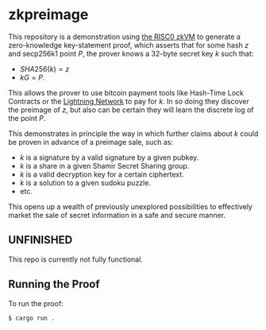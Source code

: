 # zkpreimage

This repository is a demonstration using [the RISC0 zkVM](https://dev.risczero.com/api/zkvm) to generate a zero-knowledge key-statement proof, which asserts that for some hash $z$ and secp256k1 point $P$, the prover knows a 32-byte secret key $k$ such that:

- $SHA256(k) = z$
- $kG = P$.

This allows the prover to use bitcoin payment tools like Hash-Time Lock Contracts or the [Lightning Network](https://lightning.network) to pay for $k$. In so doing they discover the preimage of $z$, but also can be certain they will learn the discrete log of the point $P$.

This demonstrates in principle the way in which further claims about $k$ could be proven in advance of a preimage sale, such as:

- $k$ is a signature by a valid signature by a given pubkey.
- $k$ is a share in a given Shamir Secret Sharing group.
- $k$ is a valid decryption key for a certain ciphertext.
- $k$ is a solution to a given sudoku puzzle.
- etc.

This opens up a wealth of previously unexplored possibilities to effectively market the sale of secret information in a safe and secure manner.

## UNFINISHED

This repo is currently not fully functional.

## Running the Proof

To run the proof:

```
$ cargo run .
```
